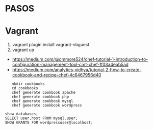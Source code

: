 # PASOS
# Vagrant

1. vagrant plugin install vagrant-vbguest
2. vagrant up


- https://medium.com/@ommore524/chef-tutorial-1-introduction-to-configuration-management-tool-cmt-chef-ff03a4eab5ad
- https://medium.com/analytics-vidhya/tutorial-2-how-to-create-cookbook-and-recipe-chef-4c6467956d40

```
   mkdir cookbooks
   cd cookbooks
   chef generate cookbook apache
   chef generate cookbook php
   chef generate cookbook mysql
   chef generate cookbook wordpress
```

```
show databases;
SELECT user,host FROM mysql.user;
SHOW GRANTS FOR wordpressuser@localhost;
```

